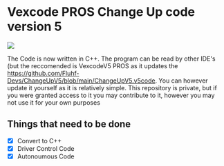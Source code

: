 # Vexcode PROS Change Up code version 5

![](https://i.ytimg.com/vi/Hxs0q9UoMDQ/maxresdefault.jpg)

The Code is now written in C++. The program can be read by other IDE's (but the reccomended is VexcodeV5 PROS as it updates the https://github.com/Fluhf-Devs/ChangeUpV5/blob/main/ChangeUpV5.v5code. You can however update it yourself as it is relatively simple. This repository is private, but if you were granted access to it you may contribute to it, however you may not use it for your own purposes

## Things that need to be done

- [X] Convert to C++
- [X] Driver Control Code
- [X] Autonoumous Code
